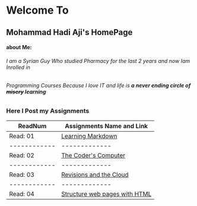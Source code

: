 # Welcome To
## Mohammad Hadi Aji's HomePage
#### about Me:
###### I am a Syrian Guy Who studied Pharmacy for the last 2 years and now Iam Inrolled in
###### Programming Courses Because I love IT and life is ***a never ending circle of ~~misery~~ learning***

### Here I Post my Assignments

ReadNum      | Assignments Name and Link
------------ | -------------
Read: 01     | [Learning Markdown](https://hadeaji.github.io/reading-notes/Summery)
------------ | -------------
Read: 02     | [The Coder's Computer](https://hadeaji.github.io/reading-notes/Summery2)
------------ | -------------
Read: 03     | [Revisions and the Cloud](https://hadeaji.github.io/reading-notes/Read03)
------------ | -------------
Read: 04     | [Structure web pages with HTML](https://hadeaji.github.io/reading-notes/Read4)
